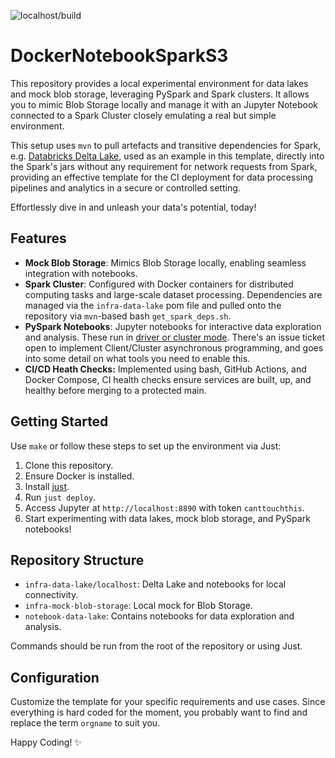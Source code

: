 ![localhost/build](https://github.com/caldempsey/docker-notebook-spark-s3/actions/workflows/localhost_build.yml/badge.svg)

# DockerNotebookSparkS3

This repository provides a local experimental environment for data lakes and mock blob storage, leveraging PySpark and Spark clusters. It allows you to mimic Blob Storage locally and manage it with an Jupyter Notebook connected to a Spark Cluster closely emulating a real but simple environment. 

This setup uses `mvn` to pull artefacts and transitive dependencies for Spark, e.g. [Databricks Delta Lake](https://delta.io), used as an example in this template, directly into the Spark's jars without any requirement for network requests from Spark, providing an effective template for the CI deployment for data processing pipelines and analytics in a secure or controlled setting.

Effortlessly dive in and unleash your data's potential, today!

## Features

- **Mock Blob Storage**: Mimics Blob Storage locally, enabling seamless integration with notebooks.
- **Spark Cluster**: Configured with Docker containers for distributed computing tasks and large-scale dataset processing. Dependencies are managed via the `infra-data-lake` pom file and pulled onto the repository via `mvn`-based bash `get_spark_deps.sh`.
- **PySpark Notebooks**: Jupyter notebooks for interactive data exploration and analysis. These run in [driver or cluster mode](https://spark.apache.org/docs/latest/cluster-overview.html). There's an issue ticket open to implement Client/Cluster asynchronous programming, and goes into some detail on what tools you need to enable this.
- **CI/CD Heath Checks:** Implemented using bash, GitHub Actions, and Docker Compose, CI health checks ensure services are built, up, and healthy before merging to a protected main.

## Getting Started

Use `make` or follow these steps to set up the environment via Just:

1. Clone this repository.
2. Ensure Docker is installed.
3. Install [just](https://github.com/casey/just).
4. Run `just deploy`.
5. Access Jupyter at `http://localhost:8890` with token `canttouchthis`.
6. Start experimenting with data lakes, mock blob storage, and PySpark notebooks!

## Repository Structure

- `infra-data-lake/localhost`: Delta Lake and notebooks for local connectivity.
- `infra-mock-blob-storage`: Local mock for Blob Storage.
- `notebook-data-lake`: Contains notebooks for data exploration and analysis.

Commands should be run from the root of the repository or using Just.

## Configuration

Customize the template for your specific requirements and use cases. Since everything is hard coded for the moment, you probably want to find and replace the term `orgname` to suit you.

Happy Coding! ✨
